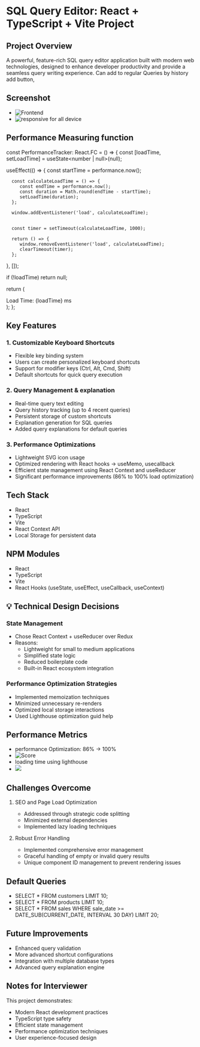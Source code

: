 # SQL Query Editor: React + TypeScript + Vite Project

## Project Overview
A powerful, feature-rich SQL query editor application built with modern web technologies, designed to enhance developer productivity and provide a seamless query writing experience.
Can add to regular Queries by history add button,


## Screenshot

- ![Frontend](./src/assets/image.png/) 
- ![responsive for all device](./src/assets/image3.png/) 


## Performance Measuring function
   const PerformanceTracker: React.FC = () => {
   const [loadTime, setLoadTime] = useState<number | null>(null);

   useEffect(() => {
      const startTime = performance.now();

      const calculateLoadTime = () => {
         const endTime = performance.now();
         const duration = Math.round(endTime - startTime);
         setLoadTime(duration);
      };

      window.addEventListener('load', calculateLoadTime);
      
      
      const timer = setTimeout(calculateLoadTime, 1000);

      return () => {
         window.removeEventListener('load', calculateLoadTime);
         clearTimeout(timer);
      };
   }, []);

   if (!loadTime) return null;

   return (
      <div>
         Load Time: {loadTime} ms
      </div>
   );
};


## Key Features

### 1. Customizable Keyboard Shortcuts
- Flexible key binding system
- Users can create personalized keyboard shortcuts
- Support for modifier keys (Ctrl, Alt, Cmd, Shift)
- Default shortcuts for quick query execution

### 2. Query Management & explanation
- Real-time query text editing
- Query history tracking (up to 4 recent queries)
- Persistent storage of custom shortcuts
- Explanation generation for SQL queries
- Added query explanations for default queries

### 3. Performance Optimizations
- Lightweight SVG icon usage
- Optimized rendering with React hooks -> useMemo, usecallback
- Efficient state management using React Context and useReducer
- Significant performance improvements (86% to 100% load optimization)

## Tech Stack
- React
- TypeScript
- Vite
- React Context API
- Local Storage for persistent data

## NPM Modules
- React
- TypeScript
- Vite
- React Hooks (useState, useEffect, useCallback, useContext)

## 💡 Technical Design Decisions

### State Management
- Chose React Context + useReducer over Redux
- Reasons:
  - Lightweight for small to medium applications
  - Simplified state logic
  - Reduced boilerplate code
  - Built-in React ecosystem integration

### Performance Optimization Strategies
- Implemented memoization techniques
- Minimized unnecessary re-renders
- Optimized local storage interactions
- Used Lighthouse optimization guid help

## Performance Metrics
- performance Optimization: 86% → 100%
- ![Score](./src/assets/image5.png/) 
- loading time using lighthouse
- ![](./src/assets/image4.png/) 

## Challenges Overcome
1. SEO and Page Load Optimization
   - Addressed through strategic code splitting
   - Minimized external dependencies
   - Implemented lazy loading techniques

2. Robust Error Handling
   - Implemented comprehensive error management
   - Graceful handling of empty or invalid query results
   - Unique component ID management to prevent rendering issues

## Default Queries
- SELECT * FROM customers LIMIT 10;
- SELECT * FROM products LIMIT 10;
- SELECT * FROM sales WHERE sale_date >= DATE_SUB(CURRENT_DATE, INTERVAL 30 DAY) LIMIT 20;


## Future Improvements
- Enhanced query validation
- More advanced shortcut configurations
- Integration with multiple database types
- Advanced query explanation engine


## Notes for Interviewer
This project demonstrates:
- Modern React development practices
- TypeScript type safety
- Efficient state management
- Performance optimization techniques
- User experience-focused design
